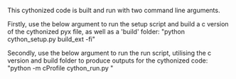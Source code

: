 This cythonized code is built and run with two command line arguments.

Firstly, use the below argument to run the setup script and build a c version of the cythonized pyx file, as well as a 'build' folder:
    "python cython_setup.py build_ext -fi"

Secondly, use the below argument to run the run script, utilising the c version and build folder to produce outputs for the cythonized code:
    "python -m cProfile cython_run.py <ITERATIONS> <SIZE> <TEMPERATURE> <PLOTFLAG>"